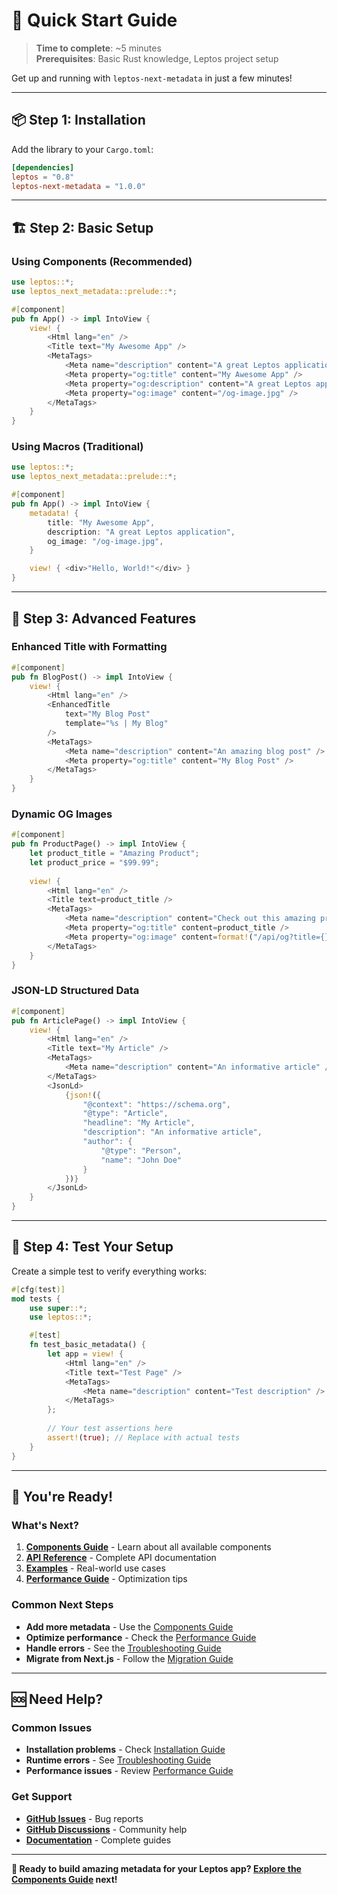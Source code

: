 # 🚀 Quick Start Guide

> **Time to complete**: ~5 minutes  
> **Prerequisites**: Basic Rust knowledge, Leptos project setup

Get up and running with `leptos-next-metadata` in just a few minutes!

---

## 📦 **Step 1: Installation**

Add the library to your `Cargo.toml`:

```toml
[dependencies]
leptos = "0.8"
leptos-next-metadata = "1.0.0"
```

---

## 🏗️ **Step 2: Basic Setup**

### **Using Components (Recommended)**

```rust
use leptos::*;
use leptos_next_metadata::prelude::*;

#[component]
pub fn App() -> impl IntoView {
    view! {
        <Html lang="en" />
        <Title text="My Awesome App" />
        <MetaTags>
            <Meta name="description" content="A great Leptos application" />
            <Meta property="og:title" content="My Awesome App" />
            <Meta property="og:description" content="A great Leptos application" />
            <Meta property="og:image" content="/og-image.jpg" />
        </MetaTags>
    }
}
```

### **Using Macros (Traditional)**

```rust
use leptos::*;
use leptos_next_metadata::prelude::*;

#[component]
pub fn App() -> impl IntoView {
    metadata! {
        title: "My Awesome App",
        description: "A great Leptos application",
        og_image: "/og-image.jpg",
    }

    view! { <div>"Hello, World!"</div> }
}
```

---

## 🎯 **Step 3: Advanced Features**

### **Enhanced Title with Formatting**

```rust
#[component]
pub fn BlogPost() -> impl IntoView {
    view! {
        <Html lang="en" />
        <EnhancedTitle 
            text="My Blog Post"
            template="%s | My Blog"
        />
        <MetaTags>
            <Meta name="description" content="An amazing blog post" />
            <Meta property="og:title" content="My Blog Post" />
        </MetaTags>
    }
}
```

### **Dynamic OG Images**

```rust
#[component]
pub fn ProductPage() -> impl IntoView {
    let product_title = "Amazing Product";
    let product_price = "$99.99";
    
    view! {
        <Html lang="en" />
        <Title text=product_title />
        <MetaTags>
            <Meta name="description" content="Check out this amazing product" />
            <Meta property="og:title" content=product_title />
            <Meta property="og:image" content=format!("/api/og?title={}&price={}", product_title, product_price) />
        </MetaTags>
    }
}
```

### **JSON-LD Structured Data**

```rust
#[component]
pub fn ArticlePage() -> impl IntoView {
    view! {
        <Html lang="en" />
        <Title text="My Article" />
        <MetaTags>
            <Meta name="description" content="An informative article" />
        </MetaTags>
        <JsonLd>
            {json!({
                "@context": "https://schema.org",
                "@type": "Article",
                "headline": "My Article",
                "description": "An informative article",
                "author": {
                    "@type": "Person",
                    "name": "John Doe"
                }
            })}
        </JsonLd>
    }
}
```

---

## 🧪 **Step 4: Test Your Setup**

Create a simple test to verify everything works:

```rust
#[cfg(test)]
mod tests {
    use super::*;
    use leptos::*;

    #[test]
    fn test_basic_metadata() {
        let app = view! {
            <Html lang="en" />
            <Title text="Test Page" />
            <MetaTags>
                <Meta name="description" content="Test description" />
            </MetaTags>
        };
        
        // Your test assertions here
        assert!(true); // Replace with actual tests
    }
}
```

---

## 🎉 **You're Ready!**

### **What's Next?**

1. **[Components Guide](../guides/components.md)** - Learn about all available components
2. **[API Reference](../api/)** - Complete API documentation
3. **[Examples](../examples/)** - Real-world use cases
4. **[Performance Guide](../guides/performance-guide.md)** - Optimization tips

### **Common Next Steps**

- **Add more metadata** - Use the [Components Guide](../guides/components.md)
- **Optimize performance** - Check the [Performance Guide](../guides/performance-guide.md)
- **Handle errors** - See the [Troubleshooting Guide](../guides/troubleshooting.md)
- **Migrate from Next.js** - Follow the [Migration Guide](../guides/migration-guide.md)

---

## 🆘 **Need Help?**

### **Common Issues**
- **Installation problems** - Check [Installation Guide](installation.md)
- **Runtime errors** - See [Troubleshooting Guide](../guides/troubleshooting.md)
- **Performance issues** - Review [Performance Guide](../guides/performance-guide.md)

### **Get Support**
- **[GitHub Issues](https://github.com/cloud-shuttle/leptos-next-metadata/issues)** - Bug reports
- **[GitHub Discussions](https://github.com/cloud-shuttle/leptos-next-metadata/discussions)** - Community help
- **[Documentation](../README.md)** - Complete guides

---

**🎯 Ready to build amazing metadata for your Leptos app? [Explore the Components Guide](../guides/components.md) next!**
